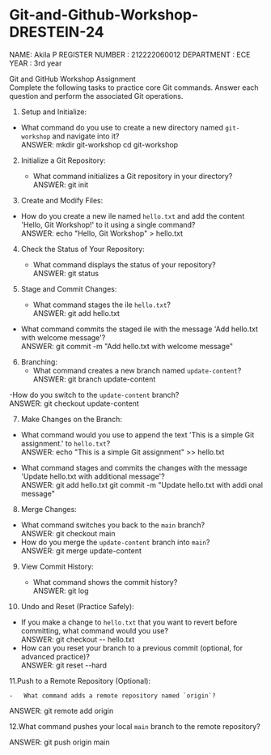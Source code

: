 # Git-and-Github-Workshop-DRESTEIN-24
NAME:  Akila P
REGISTER NUMBER :  212222060012
DEPARTMENT :  ECE
YEAR :  3rd year

Git and GitHub Workshop Assignment  
Complete the following tasks to practice core Git commands. Answer each question and perform the associated Git operations.  
 
1. Setup and Initialize:  
- 	What command do you use to create a new directory named `git-workshop` and navigate into it?  
ANSWER: mkdir git-workshop                   cd git-workshop 
 
2. Initialize a Git Repository:  
	- 	What command initializes a Git repository in your directory?  
ANSWER: git init 
 
3. Create and Modify Files:  
- 	How do you create a new ile named `hello.txt` and add the content 'Hello, Git Workshop!' to it using a single command?  
ANSWER: echo "Hello, Git Workshop" > hello.txt 
 
4. Check the Status of Your Repository:  
	- 	What command displays the status of your repository?  
ANSWER: git status 
 
5. Stage and Commit Changes:  
	- 	What command stages the ile `hello.txt`?   
ANSWER: git add hello.txt 
 
- What command commits the staged ile with the message 'Add hello.txt with welcome message'?  
ANSWER: git commit -m "Add hello.txt with welcome message" 
 
6. Branching:  
	- 	What command creates a new branch named `update-content`?  
ANSWER: git branch update-content 
 
-How do you switch to the `update-content` branch?  
ANSWER: git checkout update-content 
 
7. Make Changes on the Branch:  
- 	What command would you use to append the text 'This is a simple Git assignment.' to `hello.txt`?  
ANSWER: echo "This is a simple Git assignment" >> hello.txt 
 
- 	What command stages and commits the changes with the message 'Update hello.txt with additional message'?  
ANSWER: git add hello.txt git commit -m "Update hello.txt with addi onal message" 
 
8. Merge Changes:  
-	What command switches you back to the `main` branch?  
ANSWER: git checkout main 
-	How do you merge the `update-content` branch into `main`?  
ANSWER: git merge update-content 
 
9. View Commit History:  
	- 	What command shows the commit history?  
ANSWER: git log 
 
10. Undo and Reset (Practice Safely):  
- 	If you make a change to `hello.txt` that you want to revert before committing, what command would you use?  
ANSWER: git checkout -- hello.txt 
- 	How can you reset your branch to a previous commit (optional, for advanced practice)?  
ANSWER: git reset --hard <commit-hash> 
 
11.Push to a Remote Repository (Optional):  
 
	- 	What command adds a remote repository named `origin`?  
ANSWER: git remote add origin <repository-url> 
 
12.What command pushes your local `main` branch to the remote repository? 
 
ANSWER: git push origin main 
